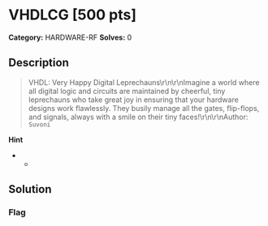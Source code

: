 # VHDLCG [500 pts]

**Category:** HARDWARE-RF
**Solves:** 0

## Description
>VHDL: Very Happy Digital Leprechauns\r\n\r\nImagine a world where all digital logic and circuits are maintained by cheerful, tiny leprechauns who take great joy in ensuring that your hardware designs work flawlessly. They busily manage all the gates, flip-flops, and signals, always with a smile on their tiny faces!\r\n\r\nAuthor: `Suvoni`

**Hint**
* -

## Solution

### Flag

